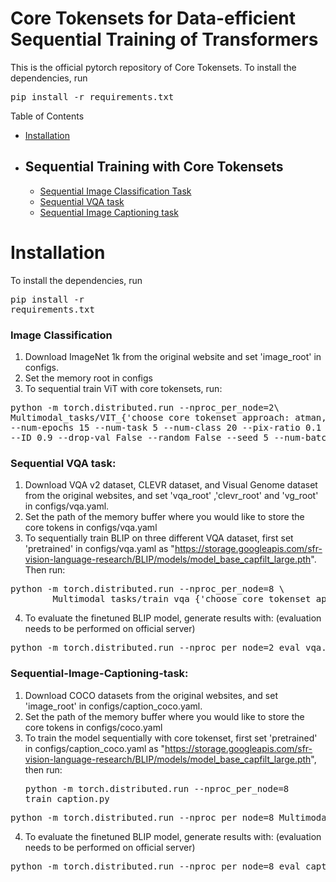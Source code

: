 # Core Tokensets for Data-efficient Sequential Training of Transformers
This is the official pytorch repository of Core Tokensets. 
To install the dependencies, run <pre/>pip install -r requirements.txt</pre> 

Table of Contents
- [Installation](#installation)
- Sequential Training with Core Tokensets
	-	 
	- [Sequential Image Classification Task](#Sequential-Image-Classification-Task)
	- [Sequential VQA task](#Sequential-VQA-task)
 	- [Sequential Image Captioning task](#Sequential-Image-Captioning-task)
      
	

# Installation 
To install the dependencies, run <pre/>pip install -r requirements.txt</pre> 

### Image Classification
1. Download ImageNet 1k from the original website and set 'image_root' in configs.
3. Set the memory root in configs
4. To sequential train ViT with core tokensets, run:
 <pre>python -m torch.distributed.run --nproc_per_node=2\ 
Multimodal_tasks/VIT_{'choose core tokenset approach: atman, gradlrp,gradcam,rollout'}.py \
--num-epochs 15 --num-task 5 --num-class 20 --pix-ratio 0.1 --mem-ratio 0.1 \
--ID 0.9 --drop-val False --random False --seed 5 --num-batches 128  </pre>

### Sequential VQA task:
1. Download VQA v2 dataset, CLEVR dataset, and Visual Genome dataset from the original websites, and set 'vqa_root' ,'clevr_root' and 'vg_root' in configs/vqa.yaml.
2. Set the path of the memory buffer where you would like to store the core tokens in configs/vqa.yaml
3. To sequentially train BLIP on three different VQA dataset, first set 'pretrained' in configs/vqa.yaml as "https://storage.googleapis.com/sfr-vision-language-research/BLIP/models/model_base_capfilt_large.pth". Then run:
<pre>python -m torch.distributed.run --nproc_per_node=8 \ 
		Multimodal_tasks/train_vqa_{'choose core tokenset approach: atman or gradlrp'}.py </pre> 
4. To evaluate the finetuned BLIP model, generate results with: (evaluation needs to be performed on official server)
<pre>python -m torch.distributed.run --nproc_per_node=2 eval_vqa.py --evaluate</pre> 

### Sequential-Image-Captioning-task:
1. Download COCO datasets from the original websites, and set 'image_root' in configs/caption_coco.yaml.
2. Set the path of the memory buffer where you would like to store the core tokens in configs/coco.yaml
3. To train the model sequentially with core tokenset, first set 'pretrained' in configs/caption_coco.yaml as "https://storage.googleapis.com/sfr-vision-language-research/BLIP/models/model_base_capfilt_large.pth", then run: <pre>python -m torch.distributed.run --nproc_per_node=8 train_caption.py </pre> 
<pre>python -m torch.distributed.run --nproc_per_node=8 Multimodal_tasks/train_caption.py --evaluate</pre> 
4. To evaluate the finetuned BLIP model, generate results with: (evaluation needs to be performed on official server)
<pre>python -m torch.distributed.run --nproc_per_node=8 eval_caption_{'choose core tokenset approach: atman or gradlrp'}.py </pre> 



